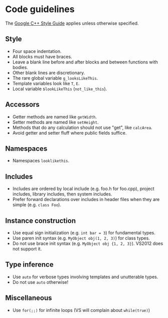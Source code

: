 # Code guidelines

The [Google C++ Style Guide](http://google-styleguide.googlecode.com/svn/trunk/cppguide.html) applies unless otherwise specified.

## Style

* Four space indentation.
* All blocks must have braces.
* Leave a blank line before and after blocks and between functions with bodies.
* Other blank lines are discretionary.
* The rare global variable `g_looksLikeThis`.
* Template variables look like `T`, `E`.
* Local variable s`lookLikeThis` (`not_like_this`).

## Accessors

* Getter methods are named like `getWidth`.
* Setter methods are named like `setHeight`.
* Methods that do any calculation should not use "get", like `calcArea`.
* Avoid getter and setter fluff where public fields suffice.

## Namespaces

* Namespaces `looklikethis`.

## Includes

* Includes are ordered by local include (e.g. foo.h for foo.cpp), project includes, library includes, then system includes.
* Prefer forward declarations over includes in header files when they are simple (e.g. `class Foo`).

## Instance construction

* Use equal sign initialization (e.g. `int bar = 3`) for fundamental types.
* Use paren init syntax (e.g. `MyObject obj(1, 2, 3)`) for class types.
* Do not use brace init syntax (e.g. `MyObject obj {1, 2, 3}`). VS2012 does not support it.

## Type inference

* Use `auto` for verbose types involving templates and unutterable types.
* Do not use `auto` otherwise!

## Miscellaneous

* Use `for(;;)` for infinite loops (VS will complain about `while(true)`)
